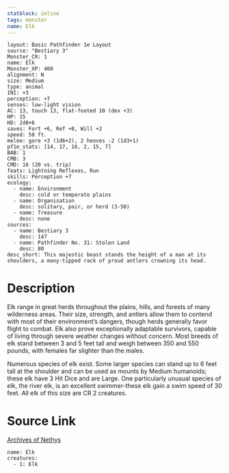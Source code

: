 ```yaml
---
statblock: inline
tags: monster
name: Elk
---
```

```statblock
layout: Basic Pathfinder 1e Layout
source: "Bestiary 3"
Monster_CR: 1
name: Elk
Monster_XP: 400
alignment: N
size: Medium
type: animal
INI: +3
perception: +7
senses: low-light vision
AC: 13, touch 13, flat-footed 10 (dex +3)
HP: 15
HD: 2d8+6
saves: Fort +6, Ref +8, Will +2
speed: 50 ft.
melee: gore +3 (1d6+2), 2 hooves -2 (1d3+1)
pf1e_stats: [14, 17, 16, 2, 15, 7]
BAB: 1
CMB: 3
CMD: 16 (20 vs. trip)
feats: Lightning Reflexes, Run
skills: Perception +7
ecology:
  - name: Environment
    desc: cold or temperate plains
  - name: Organisation
    desc: solitary, pair, or herd (3-50)
  - name: Treasure
    desc: none
sources:
  - name: Bestiary 3
    desc: 147
  - name: Pathfinder No. 31: Stolen Land
    desc: 80
desc_short: This majestic beast stands the height of a man at its shoulders, a many-tipped rack of proud antlers crowning its head.
```
# Description
Elk range in great herds throughout the plains, hills, and forests of many wilderness areas. Their size, strength, and antlers allow them to contend with most of their environment’s dangers, though herds generally favor flight to combat. Elk also prove exceptionally adaptable survivors, capable of living through severe weather changes without concern. Most breeds of elk stand between 3 and 5 feet tall and weigh between 350 and 550 pounds, with females far slighter than the males.

Numerous species of elk exist. Some larger species can stand up to 6 feet tall at the shoulder and can be used as mounts by Medium humanoids; these elk have 3 Hit Dice and are Large. One particularly unusual species of elk, the river elk, is an excellent swimmer-these elk gain a swim speed of 30 feet. All elk of this size are CR 2 creatures.
# Source Link
[Archives of Nethys](https://aonprd.com/MonsterDisplay.aspx?ItemName=Elk)
```encounter-table
name: Elk
creatures:
  - 1: Elk
```
